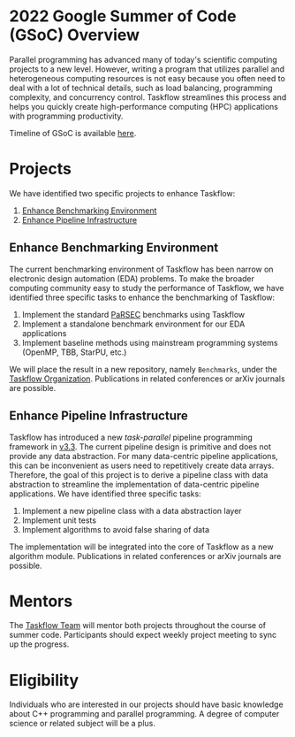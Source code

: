 # 2022 Google Summer of Code (GSoC) Overview

Parallel programming has advanced many of today's scientific computing projects to a new level.
However, writing a program that utilizes parallel and heterogeneous computing resources
is not easy because you often need to deal with a lot of technical details,
such as load balancing, programming complexity, and concurrency control.
Taskflow streamlines this process and helps you quickly create 
high-performance computing (HPC) applications with programming productivity.

Timeline of GSoC is available [here](https://developers.google.com/open-source/gsoc/timeline).

# Projects

We have identified two specific projects to enhance Taskflow:

1. [Enhance Benchmarking Environment](#enhance-benchmarking-environment)
2. [Enhance Pipeline Infrastructure](#enhance-pipeline-infrastructure)

## Enhance Benchmarking Environment

The current benchmarking environment of Taskflow has been narrow on
electronic design automation (EDA) problems. 
To make the broader computing community easy to study the performance of Taskflow,
we have identified three specific tasks to enhance the benchmarking of Taskflow:

1. Implement the standard [PaRSEC](https://parsec.cs.princeton.edu/) benchmarks using Taskflow
2. Implement a standalone benchmark environment for our EDA applications 
3. Implement baseline methods using mainstream programming systems (OpenMP, TBB, StarPU, etc.)

We will place the result in a new repository, namely `Benchmarks`, 
under the [Taskflow Organization](https://github.com/taskflow). 
Publications in related conferences or arXiv journals are possible.

## Enhance Pipeline Infrastructure

Taskflow has introduced a new *task-parallel* pipeline programming framework in [v3.3](https://taskflow.github.io/taskflow/release-3-3-0.html).
The current pipeline design is primitive and does not provide any data abstraction.
For many data-centric pipeline applications, this can be inconvenient as users need to repetitively create data arrays.
Therefore, the goal of this project is to derive a pipeline class with data abstraction
to streamline the implementation of data-centric pipeline applications. 
We have identified three specific tasks:

1. Implement a new pipeline class with a data abstraction layer
2. Implement unit tests 
3. Implement algorithms to avoid false sharing of data  

The implementation will be integrated into the core of Taskflow as a new algorithm module.
Publications in related conferences or arXiv journals are possible.

# Mentors

The [Taskflow Team](https://taskflow.github.io/taskflow/team.html) will mentor both projects throughout the course of summer code.
Participants should expect weekly project meeting to sync up the progress.

# Eligibility

Individuals who are interested in our projects should have basic knowledge about C++ programming and parallel programming.
A degree of computer science or related subject will be a plus.

